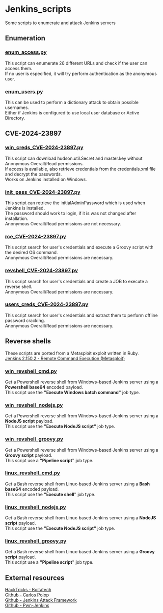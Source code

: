 # Jenkins_scripts
Some scripts to enumerate and attack Jenkins servers

## Enumeration

### [enum_access.py](enum_access.py/)
This script can enumerate 26 different URLs and check if the user can access them.\
If no user is especified, it will try perform authentication as the anonymous user.

### [enum_users.py](enum_users.py/)
This can be used to perform a dictionary attack to obtain possible usernames.\
Either if Jenkins is configured to use local user database or Active Directory.

## CVE-2024-23897

### [win_creds_CVE-2024-23897.py](win_creds_CVE-2024-23897.py/)
This script can download hudson.util.Secret and master.key without Anonymous Overall/Read permissions.\
If access is available, also retrieve credentials from the credentials.xml file and decrypt the passwords.\
Works on Jenkins installed on Windows.

### [init_pass_CVE-2024-23897.py](win_init_pass_CVE-2024-23897.py/)
This script can retrieve the initialAdminPassword which is used when Jenkins is installed.\
The password should work to login, if it is was not changed after installation.\
Anonymous Overall/Read permissions are not necessary.

### [rce_CVE-2024-23897.py](rce_CVE-2024-23897.py/)
This script search for user's credentials and execute a Groovy script with the desired OS command.\
Anonymous Overall/Read permissions are necessary.

### [revshell_CVE-2024-23897.py](revshell_CVE-2024-23897.py/)
This script search for user's credentials and create a JOB to execute a reverse shell.\
Anonymous Overall/Read permissions are necessary.

### [users_creds_CVE-2024-23897.py](users_creds_CVE-2024-23897.py/)
This script search for user's credentials and extract them to perform offline password cracking.\
Anonymous Overall/Read permissions are necessary.

## Reverse shells
These scripts are ported from a Metasploit exploit written in Ruby.\
[Jenkins 2.150.2 - Remote Command Execution (Metasploit)](https://www.exploit-db.com/exploits/46352)

### [win_revshell_cmd.py](win_revshell_cmd.py/)
Get a Powershell reverse shell from Windows-based Jenkins server using a **Powershell base64** encoded payload.\
This script use the **"Execute Windows batch command"** job type.

### [win_revshell_nodejs.py](win_revshell_nodejs.py/)
Get a Powershell reverse shell from Windows-based Jenkins server using a **NodeJS script** payload.\
This script use the **"Execute NodeJS script"** job type.

### [win_revshell_groovy.py](win_revshell_groovy.py/)
Get a Powershell reverse shell from Windows-based Jenkins server using a **Groovy script** payload.\
This script use a **"Pipeline script"** job type.

### [linux_revshell_cmd.py](linux_revshell_cmd.py/)
Get a Bash reverse shell from Linux-based Jenkins server using a **Bash base64** encoded payload.\
This script use the **"Execute shell"** job type.

### [linux_revshell_nodejs.py](linux_revshell_nodejs.py/)
Get a Bash reverse shell from Linux-based Jenkins server using a **NodeJS script** payload.\
This script use the **"Execute NodeJS script"** job type.

### [linux_revshell_groovy.py](linux_revshell_groovy.py/)
Get a Bash reverse shell from Linux-based Jenkins server using a **Groovy script** payload.\
This script use a **"Pipeline script"** job type.


## External resources
[HackTricks - Boitatech](https://hacktricks.boitatech.com.br/pentesting/pentesting-web/jenkins)\
[Github - Carlos Polop](https://github.com/carlospolop/hacktricks-cloud/tree/master/pentesting-ci-cd/jenkins-security)\
[Github - Jenkins Attack Framework](https://github.com/Accenture/jenkins-attack-framework)\
[Github - Pwn-Jenkins](https://github.com/gquere/pwn_jenkins)
